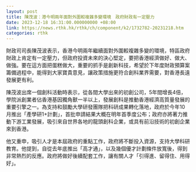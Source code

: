 ```yaml
---
layout: post
title: 陳茂波：港今明兩年面對外圍較複雜多變環境　政府財政有一定壓力
date: 2023-12-18 16:31:00.000000000 +08:00
link: https://news.rthk.hk/rthk/ch/component/k2/1732782-20231218.htm
categories: rthk
---
```


財政司司長陳茂波表示，香港今明兩年繼續面對外圍較複雜多變的環境，特區政府財政上肯定有一定壓力，但政府投資未來的決心堅定，要把香港經濟做好、做大、做強。要在這方面把蛋糕做大，重要的抓手是創新科技，希望於下年度財政預算案籌備過程中，能得到大家寶貴意見，讓政策措施更符合創科業界需要，對香港長遠發展更有利。

陳茂波出席一個創科活動時表示，從各間大學出來的初創公司，5年間增長4倍，學院派創業者佔香港基因獨角獸一半以上，發展創科是推動香港經濟高質量發展的重要引擎之一。為支持和鼓勵大學研發團隊把科研成果轉化落地，政府於今年10月推出「產學研1+計劃」，首批申請結果大概在明年首季度公布；政府亦將著力推動下游工業發展，吸引來自世界各地的龍頭創科企業，或具有前沿技術的初創企業來到香港。

他又重申，吸引人才是本屆政府的重點工作，政府將不斷投入資源，支持大學科研教育。他提到，自從去年底推出「高才通」，以及幾個優才計劃條件放寬後，得到非常熱烈的反應。政府將做好後續配套工作，讓有關人才「引得進、留得住、用得好」。
